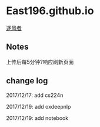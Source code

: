 # East196.github.io
[逐风者](https://east196.github.io)

## Notes
上传后每5分钟?响应刷新页面

## change log
2017/12/17: add cs224n

2017/12/19: add oxdeepnlp

2017/12/19: add notebook
